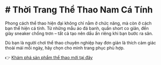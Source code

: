 # # Thời Trang Thể Thao Nam Cá Tính

Phong cách thể thao hiện đại không chỉ nằm ở chức năng, mà còn ở cách bạn thể hiện cá tính. Từ những mẫu áo đá banh, quần short co giãn, đến giày sneaker chống trơn – tất cả tạo nên dấu ấn riêng khi bạn bước ra sân.

Dù bạn là người chơi thể thao chuyên nghiệp hay đơn giản là thích cảm giác thoải mái mỗi ngày, hãy chọn cho mình trang phục phù hợp.

👉 [Khám phá sản phẩm thể thao mới tại đây](https://phamphusport.com/giay-the-thao-chong-tron-tru/)
